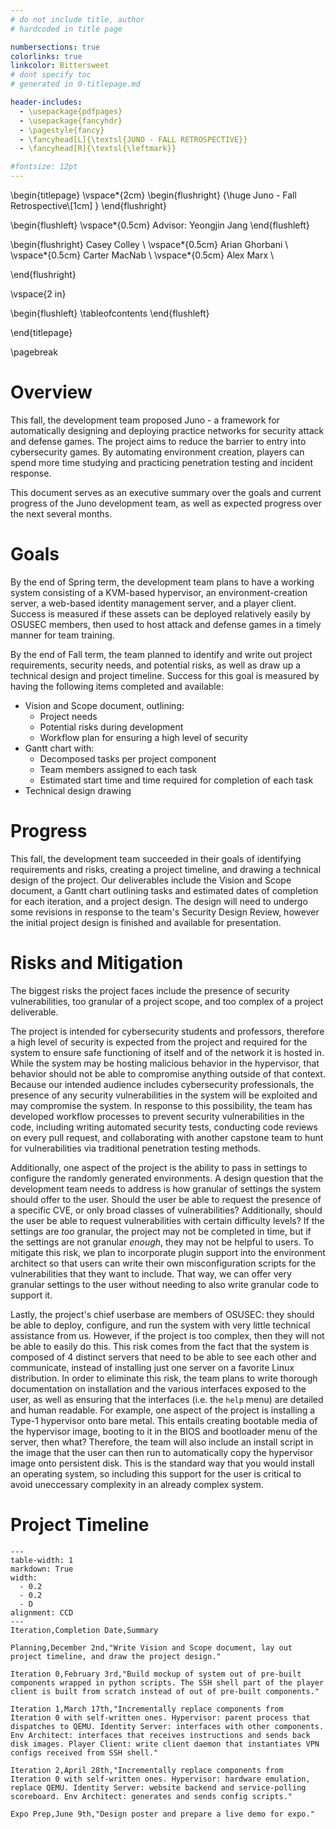 ```yaml
---
# do not include title, author
# hardcoded in title page

numbersections: true
colorlinks: true
linkcolor: Bittersweet
# dont specify toc
# generated in 0-titlepage.md

header-includes:
  - \usepackage{pdfpages}
  - \usepackage{fancyhdr}
  - \pagestyle{fancy}
  - \fancyhead[L]{\textsl{JUNO - FALL RETROSPECTIVE}}
  - \fancyhead[R]{\textsl{\leftmark}}

#fontsize: 12pt
---
```



\begin{titlepage}
  \vspace*{2cm}
  \begin{flushright}
  {\huge
    Juno - Fall Retrospective\\[1cm]
  }
  \end{flushright}

  \begin{flushleft}
    \vspace*{0.5cm}
    Advisor: Yeongjin Jang
  \end{flushleft}
  
  \begin{flushright}
  Casey Colley \\
  \vspace*{0.5cm}
  Arian Ghorbani \\
  \vspace*{0.5cm}
  Carter MacNab \\
  \vspace*{0.5cm}
  Alex Marx \\

  \end{flushright}

  \vspace{2 in}

  \begin{flushleft}
    \tableofcontents
  \end{flushleft}

\end{titlepage}

\pagebreak


# Overview

This fall, the development team proposed Juno - a framework for automatically designing and deploying practice networks for security attack and defense games. The project aims to reduce the barrier to entry into cybersecurity games. By automating environment creation, players can spend more time studying and practicing penetration testing and incident response.

This document serves as an executive summary over the goals and current progress of the Juno development team, as well as expected progress over the next several months.

# Goals

By the end of Spring term, the development team plans to have a working system consisting of a KVM-based hypervisor, an environment-creation server, a web-based identity management server, and a player client. Success is measured if these assets can be deployed relatively easily by OSUSEC members, then used to host attack and defense games in a timely manner for team training.

By the end of Fall term, the team planned to identify and write out project requirements, security needs, and potential risks, as well as draw up a technical design and project timeline. Success for this goal is measured by having the following items completed and available:

- Vision and Scope document, outlining:
  - Project needs
  - Potential risks during development
  - Workflow plan for ensuring a high level of security
- Gantt chart with:
  - Decomposed tasks per project component
  - Team members assigned to each task
  - Estimated start time and time required for completion of each task
- Technical design drawing

# Progress

This fall, the development team succeeded in their goals of identifying requirements and risks, creating a project timeline, and drawing a technical design of the project. Our deliverables include the Vision and Scope document, a Gantt chart outlining tasks and estimated dates of completion for each iteration, and a project design. The design will need to undergo some revisions in response to the team's Security Design Review, however the initial project design is finished and available for presentation.

# Risks and Mitigation

The biggest risks the project faces include the presence of security vulnerabilities, too granular of a project scope, and too complex of a project deliverable. 

The project is intended for cybersecurity students and professors, therefore a high level of security is expected from the project and required for the system to ensure safe functioning of itself and of the network it is hosted in. While the system may be hosting malicious behavior in the hypervisor, that behavior should not be able to compromise anything outside of that context. Because our intended audience includes cybersecurity professionals, the presence of any security vulnerabilities in the system will be exploited and may compromise the system. In response to this possibility, the team has developed workflow processes to prevent security vulnerabilities in the code, including writing automated security tests, conducting code reviews on every pull request, and collaborating with another capstone team to hunt for vulnerabilities via traditional penetration testing methods.

Additionally, one aspect of the project is the ability to pass in settings to configure the randomly generated environments. A design question that the development team needs to address is how granular of settings the system should offer to the user. Should the user be able to request the presence of a specific CVE, or only broad classes of vulnerabilities? Additionally, should the user be able to request vulnerabilities with certain difficulty levels? If the settings are *too* granular, the project may not be completed in time, but if the settings are not granular *enough*, they may not be helpful to users. To mitigate this risk, we plan to incorporate plugin support into the environment architect so that users can write their own misconfiguration scripts for the vulnerabilities that they want to include. That way, we can offer very granular settings to the user without needing to also write granular code to support it.

Lastly, the project's chief userbase are members of OSUSEC: they should be able to deploy, configure, and run the system with very little technical assistance from us. However, if the project is too complex, then they will not be able to easily do this. This risk comes from the fact that the system is composed of 4 distinct servers that need to be able to see each other and communicate, instead of installing just one server on a favorite Linux distribution. In order to eliminate this risk, the team plans to write thorough documentation on installation and the various interfaces exposed to the user, as well as ensuring that the interfaces (i.e. the `help` menu) are detailed and human readable. For example, one aspect of the project is installing a Type-1 hypervisor onto bare metal. This entails creating bootable media of the hypervisor image, booting to it in the BIOS and bootloader menu of the server, then what? Therefore, the team will also include an install script in the image that the user can then run to automatically copy the hypervisor image onto persistent disk. This is the standard way that you would install an operating system, so including this support for the user is critical to avoid uneccessary complexity in an already complex system.

# Project Timeline

```table
---
table-width: 1
markdown: True
width:
  - 0.2
  - 0.2
  - D
alignment: CCD
---
Iteration,Completion Date,Summary

Planning,December 2nd,"Write Vision and Scope document, lay out project timeline, and draw the project design."

Iteration 0,February 3rd,"Build mockup of system out of pre-built components wrapped in python scripts. The SSH shell part of the player client is built from scratch instead of out of pre-built components."

Iteration 1,March 17th,"Incrementally replace components from Iteration 0 with self-written ones. Hypervisor: parent process that dispatches to QEMU. Identity Server: interfaces with other components. Env Architect: interfaces that receives instructions and sends back disk images. Player Client: write client daemon that instantiates VPN configs received from SSH shell."

Iteration 2,April 28th,"Incrementally replace components from Iteration 0 with self-written ones. Hypervisor: hardware emulation, replace QEMU. Identity Server: website backend and service-polling scoreboard. Env Architect: generates and sends config scripts."

Expo Prep,June 9th,"Design poster and prepare a live demo for expo."
```
